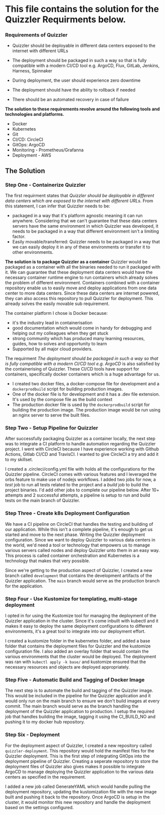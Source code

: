 # This file contains the solution for the Quizzler Requirments below.

### Requirements of Quizzler

- Quizzler should be deployable in different data centers exposed to the internet with different URLs

- The deployment should be packaged in such a way so that is fully compatible with a modern CI/CD tool e.g. ArgoCD, Flux, GitLab, Jenkins, Harness, Spinnaker

- During deployment, the user should experience zero downtime

- The deployment should have the ability to rollback if needed

- There should be an automated recovery in case of failure

**The solution to these requirements revolve around the following tools and technologies and platforms.**

- Docker
- Kubernetes
- Git
- CI/CD: CircleCI
- GitOps: ArgoCD
- Monitoring - Prometheus/Grafanna
- Deployment - AWS

## The Solution

### Step One - Containerize Quizzler

The first requirment states that _Quizzler should be deployable in different data centers which are exposed to the internet with different URLs._ From this statement, I can infer that Quizzler needs to be:

- packaged in a way that it's platform agnostic meaning it can run anywhere. Considering that we can't guarantee that these data centers servers have the same environment in which Quizzler was developed, it needs to be packaged in a way that different environment isn't a limiting factor.
- Easily movable/transferred: Quizzler needs to be packaged in a way that we can easily deploy it in any of these environments or transfer it to other environments.

**The solution is to package Quizzler as a container**
Quizzler would be packaged as a container with all the binaries needed to run it packaged with it. We can guarantee that these deployment data centers would have the necessary container runtime engine to run containers which already solves the problem of different environment. Containers combined with a container repository enable us to easily move and deploy applications from one data center to more data centers. Since these data centers are internet powered, they can also access this repository to pull Quizzler for deployment. This already solves the easily movable sub requirement.

The container platform I chose is Docker because:

- it's the industry lead in containerisation
- good documentation which would come in handy for debugging and helping out my colleagues when they get stuck
- strong community which has produced many learning resources, guides, how to solves and opportunity to learn
- Supported by all major cloud providers.

The requirment _The deployment should be packaged in such a way so that is fully compatible with a modern CI/CD tool e.g. ArgoCD_ is also satisfied by the containerising of Quizzler. These CI/CD tools have support for containers, specifically docker containers which is a huge advantage for us.

- I created two docker files, a docker-compose file for development and a `dockerprodbuild` script for building production images.
- One of the docker file is for development and it has a .dev file extension. It's used by the compose file as the build context
- The production docker file is used by the `dockerprodbuild` script for building the production image. The production image would be run using an nginx server to serve the built files.

### Step Two - Setup Pipeline for Quizzler

After successfully packaging Quizzler as a container locally, the next step was to integrate a CI platform to handle automation regarding the Quizzler project. I went with CircleCI because I have experience working with Github Actions, Gitlab CI/CD and TravisCI. I wanted to give CircleCI a try and add it to my skillset.

I created a .circleci/config.yml file with holds all the configurations for the Quizzler pipeline. CircleCI comes with various features and I leveraged the orbs feature to make use of nodejs workflows. I added two jobs for now, a _test_ job to run all tests related to the project and a _build_ job to build the project binaries. I'd add other jobs to complete our pipeline below. After 10+ attempts and 2 successful attempts, a pipeline is setup to run and build tests on the main branch of Quizzler.

### Step Three - Create k8s Deployment Configuration

We have a CI pipeline on CircleCI that handles the testing and building of our application. While this isn't a complete pipeline, it's enough to get us started and move to the next phase. Writing the Quizzler deployment configuration. Since we want to deploy Quizzler to various data centers in the world, we'd need a tool or technology that empowers us to manage various servers called nodes and deploy Quizzler unto them in an easy way. This process is called container orchestration and Kubernetes is a technology that makes that very possible.

Since we're getting to the production aspect of Quizzler, I created a new branch called `development` that contains the development artifacts of the Quizzler application. The `main` branch would serve as the production branch for the application.

### Step Four - Use Kustomize for templating, multi-stage deployment

I opted in for using the Kustomize tool for managing the deployment of the Quizzler application in the cluster. Since it's come inbuilt with kubectl and it makes it easy to deploy the same deployment configurations to different environments, it's a great tool to integrate into our deployment effort.

I created a kustomize folder in the kubernetes folder, and added a base folder that contains the deployment files for Quizzler and the kustomize configuration file. I also added an overlay folder that would contain the various environments that the cluster would be deployed. The deployment was ran with `kubectl apply -k base/` and kustomize ensured that the necessary resources and objects are deployed appropriately.

### Step Five - Automatic Build and Tagging of Docker Image

The next step is to automate the build and tagging of the Quizzler image. This would be included in the pipeline for the Quizzler application and it would only run on the main branch to ensure we don't build images at every commit. The main branch would serve as the branch handling the deployment of the Quizzler application to production.
I setup the required job that handles building the image, tagging it using the CI_BUILD_NO and pushing it to my docker hub repository.

### Step Six - Deployment

For the deployment aspect of Quizzler, I created a new repository called `quizzler-deployment`. This repository would hold the manifest files for the Quizzler deployment. This is the first step of integrating GitOps into the deployment pipeline of Quizzler. Creating a seperate repository to store the deployment files of Quizzler also gives makes it possible to integrate ArgoCD to manage deploying the Quizzler application to the various data centers as specified in the requirement.

I added a new job called GenerateYAML which would handle pulling the deployment repository, updating the kustomization file with the new image built and pushing it back to the repository. Once ArgoCD is setup in the cluster, it would monitor this new repository and handle the deployment based on the settings configured.
